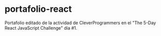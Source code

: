 # portafolio-react
Portafolio editado de la actividad de CleverProgrammers en el "The 5-Day React JavaScript Challenge" día #1.
